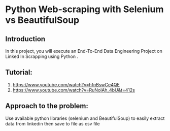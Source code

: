 # Python Web-scraping with Selenium vs BeautifulSoup 

## Introduction 
In this project, you will execute an End-To-End Data Engineering Project on Linked In Scrapping using Python .


## Tutorial:
1. https://www.youtube.com/watch?v=hfnBswCe4QE
2. https://www.youtube.com/watch?v=RuNolAh_4bU&t=412s
   
## Approach to the problem:
Use available python libraries (selenium and BeautifulSoup) to easily extract data from linkedin then save to file as csv file

